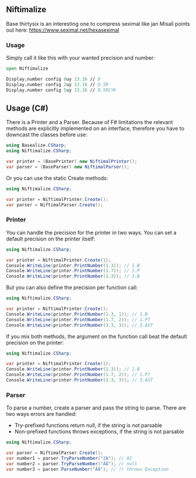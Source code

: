 
## Niftimalize

Base thirtysix is an interesting one to compress seximal like jan Misali points out here:
https://www.seximal.net/hexaseximal

### Usage

Simply call it like this with your wanted precision and number:

```fsharp
open Niftimalize

Display.number config 0uy 13.16 // D
Display.number config 2uy 13.16 // D.5R
Display.number config 5uy 13.16 // D.5RCYK
```

## Usage (C#)

There is a Printer and a Parser. Because of F# limitations  the relevant methods are explicitly implemented on an interface, therefore you have to downcast the classes before use:

```csharp
using Basealize.CSharp;
using Niftimalize.CSharp;

var printer = (BasePrinter) new NiftimalPrinter();
var parser = (BaseParser) new NiftimalParser();
```

Or you can use the static Create methods:

```csharp
using Niftimalize.CSharp;

var printer = NiftimalPrinter.Create();
var parser = NiftimalParser.Create();
```

### Printer

You can handle the precision for the printer in two ways.
You can set a default precision on the printer itself:

```csharp
using Niftimalize.CSharp;

var printer = NiftimalPrinter.Create(1);
Console.WriteLine(printer.PrintNumber(1.3)); // 1.B
Console.WriteLine(printer.PrintNumber(1.7)); // 1.P
Console.WriteLine(printer.PrintNumber(3.3)); // 3.B
```

But you can also define the precision per function call:

```csharp
using Niftimalize.CSharp;

var printer = NiftimalPrinter.Create();
Console.WriteLine(printer.PrintNumber(1.3, 1)); // 1.B
Console.WriteLine(printer.PrintNumber(1.7, 2)); // 1.P7
Console.WriteLine(printer.PrintNumber(3.3, 3)); // 3.AST
```

If you mix both methods, the argument on the function call beat the default precision on the printer:

```csharp
using Niftimalize.CSharp;

var printer = NiftimalPrinter.Create(1);
Console.WriteLine(printer.PrintNumber(1.3)); // 1.B
Console.WriteLine(printer.PrintNumber(1.7, 2)); // 1.P7
Console.WriteLine(printer.PrintNumber(3.3, 3)); // 3.AST
```

### Parser

To parse a number, create a parser and pass the string to parse.
There are two ways errors are handled:

* Try-prefixed functions return null, if the string is not parsable
* Non-prefixed functions throws exceptions, if the string is not parsable

```csharp
using Niftimalize.CSharp;

var parser = NiftimalParser.Create();
var number1 = parser.TryParseNumber("2A"); // 82
var number2 = parser.TryParseNumber("ÄÄ"); // null
var number3 = parser.ParseNumber("ÄÄ"); // !! throws Exception
```
